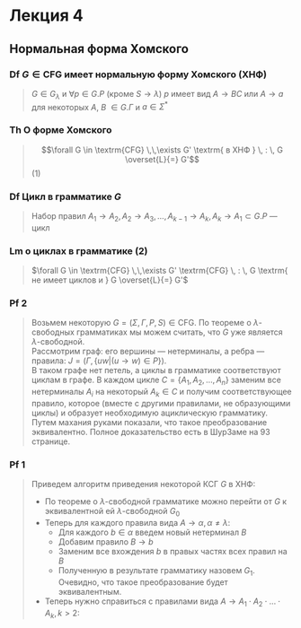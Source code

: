# Лекция 4

## Нормальная форма Хомского

### Df $G \in \textrm{CFG}$ имеет нормальную форму Хомского (ХНФ)

>$G \in G_\lambda$ и $\forall p \in G.P$ (кроме $S \rightarrow \lambda$) $p$ имеет вид $A \rightarrow BC$ или $A \rightarrow a$ для некоторых $A$, $B$ $\in G.\Gamma$ и $a \in \Sigma^*$

### Th О форме Хомского

> $$\forall G \in \textrm{CFG} \,\,\exists G' \textrm{ в ХНФ  } \, : \, G \overset{L}{=} G'$$ (1)

### Df Цикл в грамматике $G$

> Набор правил $A_1 \rightarrow A_2, A_2 \rightarrow A_3, …, A_{k-1} \rightarrow A_k ,A_k \rightarrow A_1 \subset G.P$  — цикл

### Lm о циклах в грамматике (2)

> $\forall G \in \textrm{CFG} \,\,\exists G' \textrm{CFG} \, : \, G \textrm{ не имеет циклов и } G \overset{L}{=} G'$

### Pf 2

> Возьмем некоторую $G = (\Sigma, \Gamma, P, S) \in \textrm{CFG}$. По теореме о $\lambda$-свободных грамматиках мы можем считать, что $G$ уже является $\lambda$-свободной.  
> Рассмотрим граф: его вершины — нетерминалы, а ребра — правила: $J = (\Gamma, \left\{uw \vert (u \rightarrow w) \in P \right\})$.  
> В таком графе нет петель, а циклы в грамматике соответствуют циклам в графе.
> В каждом цикле $C = \left\{A_1, A_2,…, A_n\right\}$ заменим все нетерминалы $A_i$ на некоторый $A_k \in C$ и получим соответствующее правило, которое (вместе с другими правилами, не образующими циклы) и образует необходимую ациклическую грамматику.  
> Путем махания руками показали, что такое преобразование эквивалентно. Полное доказательство есть в ШурЗаме на 93 странице.

### Pf 1

> Приведем алгоритм приведения некоторой КСГ $G$ в ХНФ:
>
>* По теореме о $\lambda$-свободной грамматике можно перейти от $G$ к эквивалентной ей $\lambda$-свободной $G_0$
>* Теперь для каждого правила вида $A \rightarrow \alpha, \, \alpha \neq \lambda$:
>   * Для каждого $b \in \alpha$ введем новый нетерминал $B$
>   * Добавим правило $B \rightarrow b$
>   * Заменим все вхождения $b$ в правых частях всех правил на $B$
>   * Полученную в результате грамматику назовем $G_1$. Очевидно, что такое преобразование будет эквивалентным.
>* Теперь нужно справиться с правилами вида $A \rightarrow A_1 \cdot A_2 \cdot … \cdot A_k, \, k>2$:
